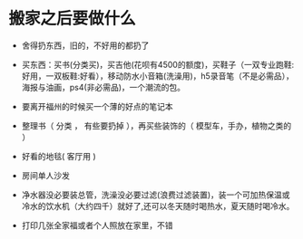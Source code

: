 
# 搬家之后要做什么

* 舍得扔东西，旧的，不好用的都扔了

* 买东西：买书(分类买)，买吉他(花呗有4500的额度)，买鞋子（一双专业跑鞋:好用，一双板鞋:好看），移动防水小音箱(洗澡用)，h5录音笔（不是必需品），海报与油画，ps4(非必需品)，一个潮流的包。

* 要离开福州的时候买一个薄的好点的笔记本

* 整理书（ 分类 ， 有些要扔掉 ），再买些装饰的（ 模型车，手办，植物之类的 ）

* 好看的地毯( 客厅用 )

* 房间单人沙发

* 净水器没必要装总管，洗澡没必要过滤(浪费过滤装置)，装一个可加热保温或冷水的饮水机（大约四千）就好了,还可以冬天随时喝热水，夏天随时喝冷水。


* 打印几张全家福或者个人照放在家里，不错


